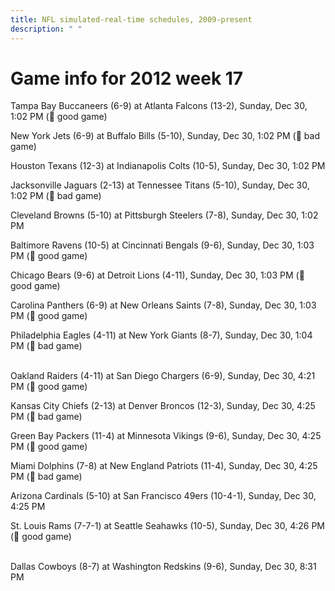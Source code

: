 ```yaml
---
title: NFL simulated-real-time schedules, 2009-present
description: " "
---
```


# Game info for 2012 week 17

Tampa Bay Buccaneers (6-9) at Atlanta Falcons (13-2), Sunday, Dec 30, 1:02 PM (:football: good game)

New York Jets (6-9) at Buffalo Bills (5-10), Sunday, Dec 30, 1:02 PM (:red_circle: bad game)

Houston Texans (12-3) at Indianapolis Colts (10-5), Sunday, Dec 30, 1:02 PM

Jacksonville Jaguars (2-13) at Tennessee Titans (5-10), Sunday, Dec 30, 1:02 PM (:red_circle: bad game)

Cleveland Browns (5-10) at Pittsburgh Steelers (7-8), Sunday, Dec 30, 1:02 PM

Baltimore Ravens (10-5) at Cincinnati Bengals (9-6), Sunday, Dec 30, 1:03 PM (:football: good game)

Chicago Bears (9-6) at Detroit Lions (4-11), Sunday, Dec 30, 1:03 PM (:football: good game)

Carolina Panthers (6-9) at New Orleans Saints (7-8), Sunday, Dec 30, 1:03 PM (:football: good game)

Philadelphia Eagles (4-11) at New York Giants (8-7), Sunday, Dec 30, 1:04 PM (:red_circle: bad game)

<br/>Oakland Raiders (4-11) at San Diego Chargers (6-9), Sunday, Dec 30, 4:21 PM (:football: good game)

Kansas City Chiefs (2-13) at Denver Broncos (12-3), Sunday, Dec 30, 4:25 PM (:red_circle: bad game)

Green Bay Packers (11-4) at Minnesota Vikings (9-6), Sunday, Dec 30, 4:25 PM (:football: good game)

Miami Dolphins (7-8) at New England Patriots (11-4), Sunday, Dec 30, 4:25 PM (:red_circle: bad game)

Arizona Cardinals (5-10) at San Francisco 49ers (10-4-1), Sunday, Dec 30, 4:25 PM

St. Louis Rams (7-7-1) at Seattle Seahawks (10-5), Sunday, Dec 30, 4:26 PM (:football: good game)

<br/>Dallas Cowboys (8-7) at Washington Redskins (9-6), Sunday, Dec 30, 8:31 PM

